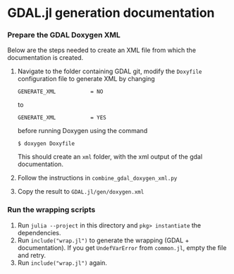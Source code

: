 GDAL.jl generation documentation
================================

### Prepare the GDAL Doxygen XML
Below are the steps needed to create an XML file from which the documentation is created.

1. Navigate to the folder containing GDAL git, modify the `Doxyfile` configuration file to generate XML by changing
   ```
   GENERATE_XML           = NO
   ```
   to
   ```
   GENERATE_XML           = YES
   ```
   before running Doxygen using the command
   ```
   $ doxygen Doxyfile
   ```

   This should create an `xml` folder, with the xml output of the gdal documentation.

2. Follow the instructions in `combine_gdal_doxygen_xml.py`
3. Copy the result to `GDAL.jl/gen/doxygen.xml`

### Run the wrapping scripts
1. Run `julia --project` in this directory and `pkg> instantiate` the dependencies.
2. Run `include("wrap.jl")` to generate the wrapping (GDAL + documentation). If you get `UndefVarError` from `common.jl`, empty the file and retry.
3. Run `include("wrap.jl")` again.
